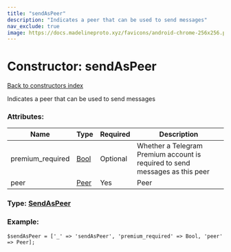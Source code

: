 ```yaml
---
title: "sendAsPeer"
description: "Indicates a peer that can be used to send messages"
nav_exclude: true
image: https://docs.madelineproto.xyz/favicons/android-chrome-256x256.png
---
```

# Constructor: sendAsPeer  
[Back to constructors index](/API_docs/constructors/index.html)



Indicates a peer that can be used to send messages

### Attributes:

| Name     |    Type       | Required | Description |
|----------|---------------|----------|-------------|
|premium\_required|[Bool](/API_docs/types/Bool.html) | Optional|Whether a Telegram Premium account is required to send messages as this peer|
|peer|[Peer](/API_docs/types/Peer.html) | Yes|Peer|



### Type: [SendAsPeer](/API_docs/types/SendAsPeer.html)


### Example:

```
$sendAsPeer = ['_' => 'sendAsPeer', 'premium_required' => Bool, 'peer' => Peer];
```  
